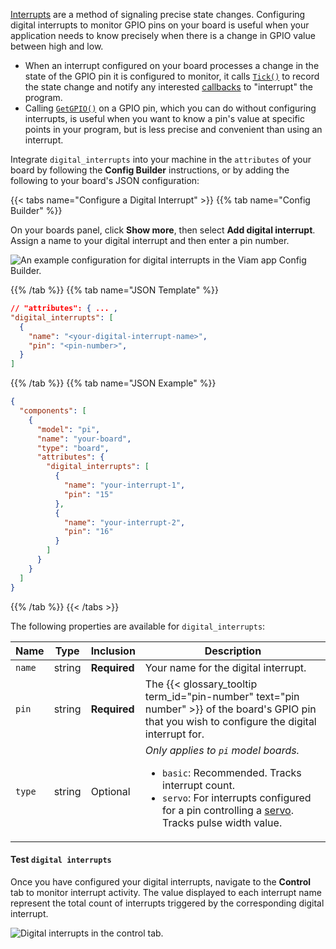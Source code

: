 [Interrupts](https://en.wikipedia.org/wiki/Interrupt) are a method of signaling precise state changes.
Configuring digital interrupts to monitor GPIO pins on your board is useful when your application needs to know precisely when there is a change in GPIO value between high and low.

- When an interrupt configured on your board processes a change in the state of the GPIO pin it is configured to monitor, it calls [`Tick()`](/components/board/#tick) to record the state change and notify any interested [callbacks](/components/board/#addcallback) to "interrupt" the program.
- Calling [`GetGPIO()`](/components/board/#getgpio) on a GPIO pin, which you can do without configuring interrupts, is useful when you want to know a pin's value at specific points in your program, but is less precise and convenient than using an interrupt.

Integrate `digital_interrupts` into your machine in the `attributes` of your board by following the **Config Builder** instructions, or by adding the following to your board's JSON configuration:

{{< tabs name="Configure a Digital Interrupt" >}}
{{% tab name="Config Builder" %}}

On your boards panel, click **Show more**, then select **Add digital interrupt**.
Assign a name to your digital interrupt and then enter a pin number.

![An example configuration for digital interrupts in the Viam app Config Builder.](/components/board/digital-interrupts-ui-config.png)

{{% /tab %}}
{{% tab name="JSON Template" %}}

```json {class="line-numbers linkable-line-numbers"}
// "attributes": { ... ,
"digital_interrupts": [
  {
    "name": "<your-digital-interrupt-name>",
    "pin": "<pin-number>",
  }
]
```

{{% /tab %}}
{{% tab name="JSON Example" %}}

```json {class="line-numbers linkable-line-numbers"}
{
  "components": [
    {
      "model": "pi",
      "name": "your-board",
      "type": "board",
      "attributes": {
        "digital_interrupts": [
          {
            "name": "your-interrupt-1",
            "pin": "15"
          },
          {
            "name": "your-interrupt-2",
            "pin": "16"
          }
        ]
      }
    }
  ]
}
```

{{% /tab %}}
{{< /tabs >}}

The following properties are available for `digital_interrupts`:

<!-- prettier-ignore -->
| Name | Type | Inclusion | Description |
| ---- | ---- | --------- | ----------- |
|`name` | string | **Required** | Your name for the digital interrupt. |
|`pin`| string | **Required** | The {{< glossary_tooltip term_id="pin-number" text="pin number" >}} of the board's GPIO pin that you wish to configure the digital interrupt for. |
|`type`| string | Optional | _Only applies to `pi` model boards._ <ul><li>`basic`: Recommended. Tracks interrupt count. </li> <li>`servo`: For interrupts configured for a pin controlling a [servo](/components/servo/). Tracks pulse width value. </li></ul> |

#### Test `digital interrupts`

Once you have configured your digital interrupts, navigate to the **Control** tab to monitor interrupt activity.
The value displayed to each interrupt name represent the total count of interrupts triggered by the corresponding digital interrupt.

![Digital interrupts in the control tab.](/components/board/digital-interrupts-control-tab.png)
